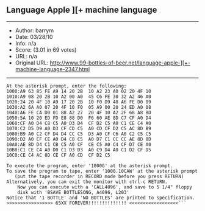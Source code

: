 
## Language Apple ][+ machine language ##
---
- Author: barrym
- Date: 03/28/10
- Info: n/a
- Score:  (3.01 in 69 votes)
- URL: n/a
- Original URL: http://www.99-bottles-of-beer.net/language-apple-][+-machine-language-2347.html
---

```From the Applesoft prompt, enter 'CALL-151'
At the asterisk prompt, enter the following:
1000:A9 63 85 FE A9 14 20 2B  10 A2 23 A0 02 20 4F 10
1010:A9 08 20 2B 10 A2 00 A0  45 C6 FE 30 32 A2 46 A0
1020:24 20 4F 10 A9 17 20 2B  10 F0 D9 48 A6 FE D0 09
1030:A2 6A A0 07 20 4F 10 F0  05 A9 00 20 24 ED A0 08
1040:A6 FE CA D0 01 88 A2 27  20 4F 10 A2 2F 68 A8 BD
1050:5A 10 20 ED FD E8 88 D0  F6 60 AE 8D C7 CF A0 D4
1060:CF A0 D4 C8 C5 A0 D3 D4  CF D2 C5 A0 C1 CE C4 A0
1070:C2 D5 D9 A0 D3 CF CD C5  A0 CD CF D2 C5 AC 8D B9
1080:B9 A0 C2 CF D4 D4 CC C5  D3 A0 CF C6 A0 C2 C5 C5
1090:D2 A0 CF CE A0 D4 C8 C5  A0 D7 C1 CC CC AE 8D 8D
10A0:AE 8D D4 C1 CB C5 A0 CF  CE C5 A0 C4 CF D7 CE A0
10B0:C1 CE C4 A0 D0 C1 D3 D3  A0 C9 D4 A0 C1 D2 CF D5
10C0:CE C4 AC 8D CE CF A0 CD  CF D2 C5

To execute the program, enter '1000G' at the asterisk prompt.
To save the program to tape, enter '1000.10CAW' at the asterisk prompt
   (put the tape recorder in RECORD mode before you press RETURN)
Alternatively, you can exit the monitor with ctrl-c RETURN.
    Now you can execute with a 'CALL4096', and save to 5 1/4" floppy
    disk with 'BSAVE BOTTLESONG, A4096, L203'
Notice that '1 BOTTLE' and 'NO BOTTLES' are printed to specification.
>>>>>>>>>>>>>>>>> 65XX FOREVER!!!!!!!!!!!!!! <<<<<<<<<<<<<<<<<<```